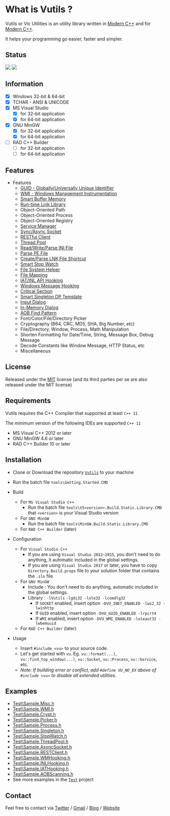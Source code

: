 # What is Vutils ?

Vutils or Vic Utilities is an utility library written in [Modern C++](http://modernescpp.com/index.php/what-is-modern-c) and for [Modern C++](http://modernescpp.com/index.php/what-is-modern-c).

It helps your programming go easier, faster and simpler.

## Status

![](https://github.com/vic4key/Vutils/workflows/MSVC/badge.svg)
![](https://github.com/vic4key/Vutils/workflows/MINGW/badge.svg)

## Information

- [x] Windows 32-bit & 64-bit
- [x] TCHAR - ANSI & UNICODE
- [x] MS Visual Studio
  - [x] for 32-bit application
  - [x] for 64-bit application
- [x] GNU MinGW
  - [x] for 32-bit application
  - [x] for 64-bit application
- [ ] RAD C++ Builder
  - [ ] for 32-bit application
  - [ ] for 64-bit application

## Features

* Features
  * [GUID - Globally/Universally Unique Identifier](<https://en.wikipedia.org/wiki/Universally_unique_identifier>)
  * [WMI - Windows Management Instrumentation](<https://docs.microsoft.com/en-us/windows/win32/wmisdk/wmi-start-page>)
  * [Smart Buffer Memory](<https://www.google.com/search?q=buffer+class>)
  * [Run-time Link Library](<https://docs.microsoft.com/en-us/windows/win32/dlls/using-run-time-dynamic-linking>)
  * Object-Oriented Path
  * Object-Oriented Process
  * Object-Oriented Registry
  * [Service Manager](<https://docs.microsoft.com/en-us/windows-hardware/drivers/gettingstarted/what-is-a-driver->)
  * [Sync/Async Socket](<https://docs.plm.automation.siemens.com/content/pl4x/18.1/T4EA/en_US/Teamcenter_Gateway-Technical_Connectivity_Guide/synchronous_vs_asynchronous.html>)
  * [RESTful Client](<https://en.wikipedia.org/wiki/Representational_state_transfer>)
  * [Thread Pool](<https://en.wikipedia.org/wiki/Thread_pool>)
  * [Read/Write/Parse INI File](<https://en.wikipedia.org/wiki/INI_file>)
  * [Parse PE File](<https://en.wikipedia.org/wiki/Portable_Executable>)
  * [Create/Parse LNK File Shortcut](<https://en.wikipedia.org/wiki/Shortcut_(computing)#Microsoft_Windows>)
  * [Smart Stop Watch](<https://www.google.com/search?q=stopwatch+execution+time>)
  * [File System Helper](<https://en.wikipedia.org/wiki/File_system>)
  * [File Mapping](<https://docs.microsoft.com/en-us/windows/win32/memory/file-mapping>)
  * [IAT/INL API Hooking](<https://en.wikipedia.org/wiki/Hooking>)
  * [Windows Message Hooking](<https://docs.microsoft.com/en-us/windows/win32/winmsg/hooks>)
  * [Critical Section](<https://en.wikipedia.org/wiki/Critical_section>)
  * [Smart Singleton DP Template](<https://en.wikipedia.org/wiki/Singleton_pattern>)
  * [Input Dialog](<https://www.google.com/search?q=input+dialog&source=lnms&tbm=isch>)
  * [In-Memory Dialog](<https://docs.microsoft.com/en-us/cpp/mfc/using-a-dialog-template-in-memory>)
  * [AOB Find Pattern](<https://wiki.cheatengine.org/index.php?title=Tutorials:AOBs>)
  * Font/Color/File/Directory Picker
  * Cryptography (B64, CRC, MD5, SHA, Big Number, etc)
  * File/Directory, Window, Process, Math Manipulation
  * Shorten Formatting for Date/Time, String, Message Box, Debug Message
  * Decode Constants like Window Message, HTTP Status, etc
  * Miscellaneous

## License

Released under the [MIT](LICENSE.md) license (and its third parties per se are also released under the MIT license)

## Requirements

Vutils requires the C++ Compiler that supported at least `C++ 11`

The minimum version of the following IDEs are supported `C++ 11`

* MS Visual C++ 2012 or later
* GNU MinGW 4.6 or later
* RAD C++ Builder 10 or later

## Installation

* Clone or Download the repository [`Vutils`](<https://github.com/vic4key/Vutils.git>) to your machine

* Run the batch file `tools\Getting.Started.CMD`

* Build
  
  * For `MS Visual Studio C++`
    * Run the batch file `tools\VS<version>.Build.Static.Library.CMD` that `<version>` is your Visual Studio version
  * For `GNU MinGW`
    * Run the batch file `tools\MinGW.Build.Static.Library.CMD`
  * For `RAD C++ Builder` (later)

* Configuration

  * For `Visual Studio C++`
    * If you are using `Visual Studio 2012~2015`, you don't need to do anything, it automatic included in the global settings.
    * If you are using `Visual Studio 2017` or later, you have to copy `Directory.Build.props` file to your solution folder that contains the `.sln` file.
  * For `GNU MinGW`
    * Include : You don't need to do anything, automatic included in the global settings.
    * Library : `-lVutils` `-lgdi32 -lole32 -lcomdlg32`
      * If `SOCKET` enabled, insert option `-DVU_INET_ENABLED -lws2_32 -lwinhttp`
      * If `GUID` enabled, insert option `-DVU_GUID_ENABLED -lrpcrt4`
      * If `WMI` enabled, insert option `-DVU_WMI_ENABLED -loleaut32 -lwbemuuid`
  * For `RAD C++ Builder` (later)

* Usage
  
  * Insert `#include <vu>` to your source code.
  * Let's get started with `vu`. Eg. `vu::format(...)`, `vu::find_top_window(...)`, `vu::Socket`, `vu::Process`, `vu::Service`, etc.
  * *Note: If building error or conflict, add `#define VU_NO_EX` above of `#include <vu>` to disable all extended utilities.*

## Examples

* [Test\Sample.Misc.h](Test/Sample.Misc.h)
* [Test\Sample.WMI.h](Test/Sample.WMI.h)
* [Test\Sample.Crypt.h](Test/Sample.Crypt.h)
* [Test\Sample.Picker.h](Test/Sample.Picker.h)
* [Test\Sample.Process.h](Test/Sample.Process.h)
* [Test\Sample.Singleton.h](Test/Sample.Singleton.h)
* [Test\Sample.StopWatch.h](Test/Sample.StopWatch.h)
* [Test\Sample.ThreadPool.h](Test/Sample.ThreadPool.h)
* [Test\Sample.AsyncSocket.h](https://github.com/vic4key/async-socket-example)
* [Test\Sample.RESTClient.h](Test/Sample.RESTClient.h)
* [Test\Sample.WMHooking.h](Test/Sample.WMHooking.h)
* [Test\Sample.INLHooking.h](Test/Sample.INLHooking.h)
* [Test\Sample.IATHooking.h](Test/Sample.IATHooking.h)
* [Test\Sample.AOBScanning.h](Test/Sample.AOBScanning.h)
* See more examples in the [`Test`](Test/) project

## Contact

Feel free to contact via [Twitter](https://twitter.com/vic4key) / [Gmail](mailto:vic4key@gmail.com) / [Blog](https://blog.vic.onl/) / [Website](https://vic.onl/)